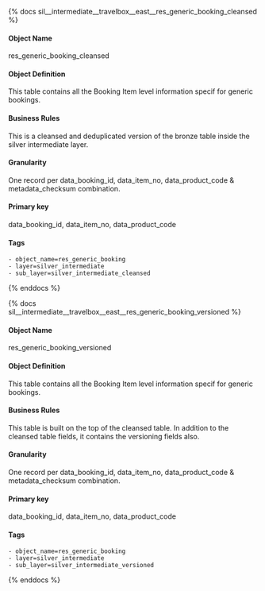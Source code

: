 {% docs sil__intermediate__travelbox__east__res_generic_booking_cleansed %}

#### Object Name
res_generic_booking_cleansed

#### Object Definition
This table contains all the Booking Item level information specif for generic bookings.

#### Business Rules
This is a cleansed and deduplicated version of the bronze table inside the silver intermediate layer.

#### Granularity
One record per data_booking_id, data_item_no, data_product_code & metadata_checksum combination.

#### Primary key
data_booking_id, data_item_no, data_product_code

#### Tags
    - object_name=res_generic_booking
    - layer=silver_intermediate
    - sub_layer=silver_intermediate_cleansed

{% enddocs %}

{% docs sil__intermediate__travelbox__east__res_generic_booking_versioned %}

#### Object Name
res_generic_booking_versioned

#### Object Definition
This table contains all the Booking Item level information specif for generic bookings.

#### Business Rules
This table is built on the top of the cleansed table. In addition to the cleansed table fields, it contains the versioning fields also.

#### Granularity
One record per data_booking_id, data_item_no, data_product_code & metadata_checksum combination.

#### Primary key
data_booking_id, data_item_no, data_product_code

#### Tags
    - object_name=res_generic_booking
    - layer=silver_intermediate
    - sub_layer=silver_intermediate_versioned

{% enddocs %}